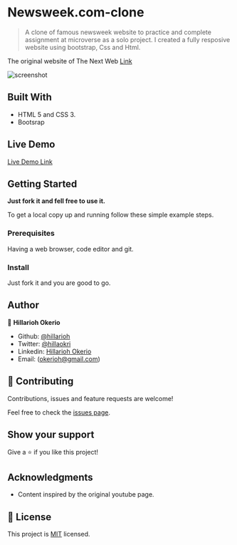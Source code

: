 # Newsweek.com-clone

> A clone of famous newsweek website to practice and complete assignment at microverse as a solo project. I created a fully resposive website using bootstrap, Css and Html.

The original website of The Next Web [Link](https://neewsweek.com/)

![screenshot](./Images/screenshot.png)

## Built With

- HTML 5 and CSS 3.
- Bootsrap

## Live Demo

[Live Demo Link](https://raw.githack.com/hillarioh/Newsweek.com-clone/newsweek/index.html)

## Getting Started

**Just fork it and fell free to use it.**

To get a local copy up and running follow these simple example steps.

### Prerequisites

Having a web browser, code editor and git.

### Install

Just fork it and you are good to go.

## Author

👤 **Hillarioh Okerio**

- Github: [@hillarioh](https://github.com/hillarioh)
- Twitter: [@hillaokri](https://twitter.com/hillaokri)
- Linkedin: [Hillarioh Okerio](www.linkedin.com/in/hillaryokerio)
- Email: (okerioh@gmail.com)

## 🤝 Contributing

Contributions, issues and feature requests are welcome!

Feel free to check the [issues page](https://github.com/hillarioh/Newsweek.com-clone/issues).

## Show your support

Give a ⭐️ if you like this project!

## Acknowledgments

- Content inspired by the original youtube page.

## 📝 License

This project is [MIT](./LICENSE) licensed.
